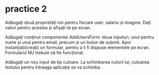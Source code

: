 # practice 2

Adăugați două proprietăți noi pentru fiecare user: salariu și imagine. Dați valori pentru acestea și afișați-le pe ecran.

Adăugați conținut componentei AddUsersForm: doua inputuri, unul pentru nume și unul pentru email, precum și un buton de submit. Apoi instanțiați(creați) un formular, pentru a îi fi dispuse elementele pe ecran. Formularul NU trebuie să fie funcțional.

Adăugați un nou input de tip culoare. La schimbarea culorii lui, culoarea textului pentru întreaga aplicație se va schimba.